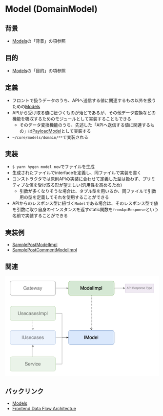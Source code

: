 # Model (DomainModel)

## 背景
- [Models](./index.md)の「背景」の項参照

## 目的
- [Models](./index.md)の「目的」の項参照

## 定義
- フロントで扱うデータのうち、APIへ送信する値に関連するもの以外を扱うための[Models](./index.md)
- APIから受け取る値に紐づくものが殆どであるが、その他データ変換などの機能を吸収するためのモジュールとして実装することもできる
  - そのデータ変換機能のうち、先述した「APIへ送信する値に関連するもの」は[PayloadModel](./payload.md)として実装する
- `~/core/models/domain/**`で実装される

## 実装
- `$ yarn hygen model new`でファイルを生成
- 生成されたファイルでinterfaceを定義し、同ファイルで実装を書く
- コンストラクタでは原則APIの実装に合わせて定義した型は扱わず、プリミティブな値を受け取る形が望ましい(汎用性を高めるため)
  - 引数が多くなりそうな場合は、タプル型を用いるか、同ファイルで引数用の型を定義してそれを使用することができる
- APIからのレスポンス型に紐づく`Model`である場合は、そのレスポンス型で値を引数に取り自身のインスタンスを返すstatic関数を`fromApiResponse`という名前で実装することができる

## 実装例
- [SamplePostModelImpl](https://github.com/ispec-inc/monorepo/blob/update/frontend/data-flow/typescript/apps/admin/core/model/domain/sample/index.ts)
- [SamplePostCommentModelImpl](https://github.com/ispec-inc/monorepo/blob/update/frontend/data-flow/typescript/apps/admin/core/model/domain/sample/comment/index.ts)

## 関連
![関連](./frontend-dataflow-domain-model-relation.drawio.png "関連")

## バックリンク
- [Models](./index.md)
- [Frontend Data Flow Architectue](../../index.md)

